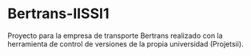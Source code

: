 # Bertrans-IISSI1
Proyecto para la empresa de transporte Bertrans realizado con la herramienta de control de versiones de la propia universidad (Projetsii).
